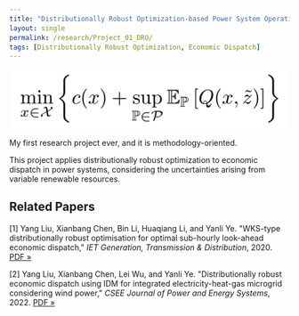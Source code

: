 ```yaml
---
title: "Distributionally Robust Optimization-based Power System Operations"
layout: single
permalink: /research/Project_01_DRO/
tags: [Distributionally Robust Optimization, Economic Dispatch]
---
```


![An Example GIF](/assets/images/Project_01_Fig01_Title.gif)

My first research project ever, and it is methodology-oriented.
 
This project applies distributionally robust optimization to economic dispatch in power systems, considering the uncertainties arising from variable renewable resources.


## Related Papers

[1] Yang Liu, Xianbang Chen, Bin Li, Huaqiang Li, and Yanli Ye. "WKS-type distributionally robust optimisation for optimal sub-hourly look-ahead economic dispatch," *IET Generation, Transmission & Distribution*, 2020. [PDF »](/assets/papers/Project_01_Paper_01.pdf)

[2] Yang Liu, Xianbang Chen, Lei Wu, and Yanli Ye. "Distributionally robust economic dispatch using IDM for integrated electricity-heat-gas microgrid considering wind power," *CSEE Journal of Power and Energy Systems*, 2022. [PDF »](/assets/papers/Project_01_Paper_02.pdf)